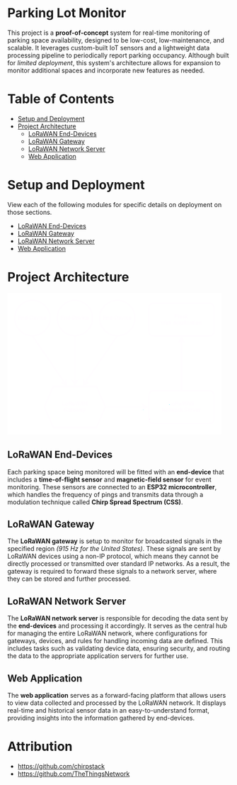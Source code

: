 # Parking Lot Monitor

This project is a **proof-of-concept** system for real-time monitoring of parking space
availability, designed to be low-cost, low-maintenance, and scalable. It leverages custom-built
IoT sensors and a lightweight data processing pipeline to periodically report parking occupancy.
Although built for *limited deployment*, this system's architecture allows for expansion to
monitor additional spaces and incorporate new features as needed.

# Table of Contents

- [Setup and Deployment](#setup-and-deployment)
- [Project Architecture](#project-architecture)
    - [LoRaWAN End-Devices](#lorawan-end-devices)
    - [LoRaWAN Gateway](#lorawan-gateway)
    - [LoRaWAN Network Server](#lorawan-network-server)
    - [Web Application](#web-application)

# Setup and Deployment

View each of the following modules for specific details on deployment on those sections.

- [LoRaWAN End-Devices](./devices/README.md)
- [LoRaWAN Gateway](./gateway/README.md)
- [LoRaWAN Network Server](./server/README.md)
- [Web Application](./website/README.md)

# Project Architecture

![Project Overview](./assets/ProjectArchitecture_Transparent.png)

## LoRaWAN End-Devices

Each parking space being monitored will be fitted with an **end-device** that includes a
**time-of-flight sensor** and **magnetic-field sensor** for event monitoring. These sensors are
connected to an **ESP32 microcontroller**, which handles the frequency of pings and transmits
data through a modulation technique called **Chirp Spread Spectrum (CSS)**.

## LoRaWAN Gateway

The **LoRaWAN gateway** is setup to monitor for broadcasted signals in the specified region
*(915 Hz for the United States)*. These signals are sent by LoRaWAN devices using a non-IP
protocol, which means they cannot be directly processed or transmitted over standard IP networks.
As a result, the gateway is required to forward these signals to a network server, where they can
be stored and further processed.

## LoRaWAN Network Server

The **LoRaWAN network server** is responsible for decoding the data sent by the **end-devices**
and processing it accordingly. It serves as the central hub for managing the entire LoRaWAN
network, where configurations for gateways, devices, and rules for handling incoming data are
defined. This includes tasks such as validating device data, ensuring security, and routing the
data to the appropriate application servers for further use.

## Web Application

The **web application** serves as a forward-facing platform that allows users to view data
collected and processed by the LoRaWAN network. It displays real-time and historical sensor
data in an easy-to-understand format, providing insights into the information gathered by
end-devices.

# Attribution

- https://github.com/chirpstack
- https://github.com/TheThingsNetwork
